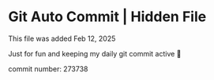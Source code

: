 # Git Auto Commit | Hidden File

This file was added Feb 12, 2025

Just for fun and keeping my daily git commit active 🤪

commit number: 273738
